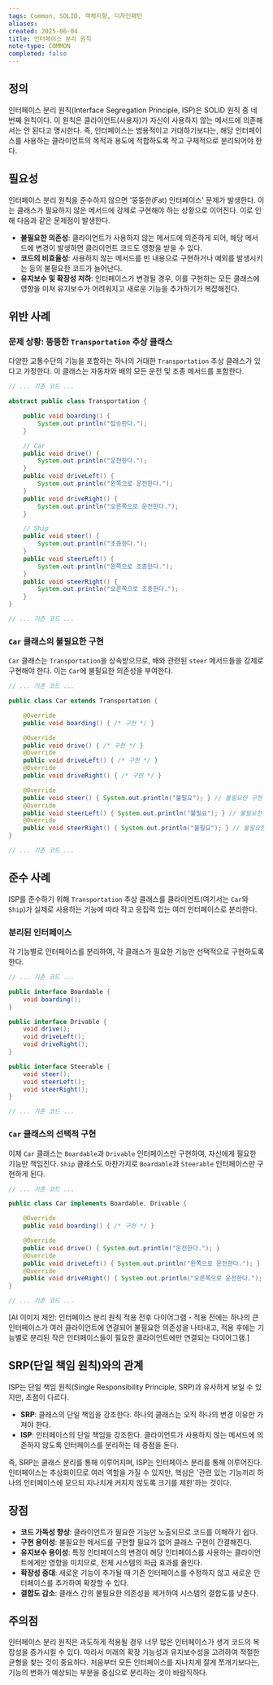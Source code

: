 ```yaml
---
tags: Common, SOLID, 객체지향, 디자인패턴
aliases:
created: 2025-06-04
title: 인터페이스 분리 원칙
note-type: COMMON
completed: false
---
```


## 정의

인터페이스 분리 원칙(Interface Segregation Principle, ISP)은 SOLID 원칙 중 네 번째 원칙이다. 이 원칙은 클라이언트(사용자)가 자신이 사용하지 않는 메서드에 의존해서는 안 된다고 명시한다. 즉, 인터페이스는 범용적이고 거대하기보다는, 해당 인터페이스를 사용하는 클라이언트의 목적과 용도에 적합하도록 작고 구체적으로 분리되어야 한다.

## 필요성

인터페이스 분리 원칙을 준수하지 않으면 '뚱뚱한(Fat) 인터페이스' 문제가 발생한다. 이는 클래스가 필요하지 않은 메서드에 강제로 구현해야 하는 상황으로 이어진다. 이로 인해 다음과 같은 문제점이 발생한다.

*   **불필요한 의존성**: 클라이언트가 사용하지 않는 메서드에 의존하게 되어, 해당 메서드에 변경이 발생하면 클라이언트 코드도 영향을 받을 수 있다.
*   **코드의 비효율성**: 사용하지 않는 메서드를 빈 내용으로 구현하거나 예외를 발생시키는 등의 불필요한 코드가 늘어난다.
*   **유지보수 및 확장성 저하**: 인터페이스가 변경될 경우, 이를 구현하는 모든 클래스에 영향을 미쳐 유지보수가 어려워지고 새로운 기능을 추가하기가 복잡해진다.

## 위반 사례

### 문제 상황: 뚱뚱한 `Transportation` 추상 클래스

다양한 교통수단의 기능을 포함하는 하나의 거대한 `Transportation` 추상 클래스가 있다고 가정한다. 이 클래스는 자동차와 배의 모든 운전 및 조종 메서드를 포함한다.

```java
// ... 기존 코드 ...

abstract public class Transportation {

    public void boarding() {
        System.out.println("탑승한다.");
    }

    // Car
    public void drive() {
        System.out.println("운전한다.");
    }
    public void driveLeft() {
        System.out.println("왼쪽으로 운전한다.");
    }
    public void driveRight() {
        System.out.println("오른쪽으로 운전한다.");
    }

    // Ship
    public void steer() {
        System.out.println("조종한다.");
    }
    public void steerLeft() {
        System.out.println("왼쪽으로 조종한다.");
    }
    public void steerRight() {
        System.out.println("오른쪽으로 조종한다.");
    }
}

// ... 기존 코드 ...
```

### `Car` 클래스의 불필요한 구현

`Car` 클래스는 `Transportation`을 상속받으므로, 배와 관련된 `steer` 메서드들을 강제로 구현해야 한다. 이는 `Car`에 불필요한 의존성을 부여한다.

```java
// ... 기존 코드 ...

public class Car extends Transportation {

    @Override
    public void boarding() { /* 구현 */ }

    @Override
    public void drive() { /* 구현 */ }
    @Override
    public void driveLeft() { /* 구현 */ }
    @Override
    public void driveRight() { /* 구현 */ }

    @Override
    public void steer() { System.out.println("불필요"); } // 불필요한 구현
    @Override
    public void steerLeft() { System.out.println("불필요"); } // 불필요한 구현
    @Override
    public void steerRight() { System.out.println("불필요"); } // 불필요한 구현
}

// ... 기존 코드 ...
```

## 준수 사례

ISP를 준수하기 위해 `Transportation` 추상 클래스를 클라이언트(여기서는 `Car`와 `Ship`)가 실제로 사용하는 기능에 따라 작고 응집력 있는 여러 인터페이스로 분리한다.

### 분리된 인터페이스

각 기능별로 인터페이스를 분리하여, 각 클래스가 필요한 기능만 선택적으로 구현하도록 한다.

```java
// ... 기존 코드 ...

public interface Boardable {
    void boarding();
}

public interface Drivable {
    void drive();
    void driveLeft();
    void driveRight();
}

public interface Steerable {
    void steer();
    void steerLeft();
    void steerRight();
}

// ... 기존 코드 ...
```

### `Car` 클래스의 선택적 구현

이제 `Car` 클래스는 `Boardable`과 `Drivable` 인터페이스만 구현하여, 자신에게 필요한 기능만 책임진다. `Ship` 클래스도 마찬가지로 `Boardable`과 `Steerable` 인터페이스만 구현하게 된다.

```java
// ... 기존 코드 ...

public class Car implements Boardable, Drivable {

    @Override
    public void boarding() { /* 구현 */ }

    @Override
    public void drive() { System.out.println("운전한다."); }
    @Override
    public void driveLeft() { System.out.println("왼쪽으로 운전한다."); }
    @Override
    public void driveRight() { System.out.println("오른쪽으로 운전한다."); }
}

// ... 기존 코드 ...
```

[AI 이미지 제안: 인터페이스 분리 원칙 적용 전후 다이어그램 - 적용 전에는 하나의 큰 인터페이스가 여러 클라이언트에 연결되어 불필요한 의존성을 나타내고, 적용 후에는 기능별로 분리된 작은 인터페이스들이 필요한 클라이언트에만 연결되는 다이어그램.]

## SRP(단일 책임 원칙)와의 관계

ISP는 단일 책임 원칙(Single Responsibility Principle, SRP)과 유사하게 보일 수 있지만, 초점이 다르다.

*   **SRP**: 클래스의 단일 책임을 강조한다. 하나의 클래스는 오직 하나의 변경 이유만 가져야 한다.
*   **ISP**: 인터페이스의 단일 책임을 강조한다. 클라이언트가 사용하지 않는 메서드에 의존하지 않도록 인터페이스를 분리하는 데 중점을 둔다.

즉, SRP는 클래스 분리를 통해 이루어지며, ISP는 인터페이스 분리를 통해 이루어진다. 인터페이스는 추상화이므로 여러 역할을 가질 수 있지만, 핵심은 '관련 있는 기능끼리 하나의 인터페이스에 모으되 지나치게 커지지 않도록 크기를 제한'하는 것이다.

## 장점

*   **코드 가독성 향상**: 클라이언트가 필요한 기능만 노출되므로 코드를 이해하기 쉽다.
*   **구현 용이성**: 불필요한 메서드를 구현할 필요가 없어 클래스 구현이 간결해진다.
*   **유지보수 용이성**: 특정 인터페이스의 변경이 해당 인터페이스를 사용하는 클라이언트에게만 영향을 미치므로, 전체 시스템의 파급 효과를 줄인다.
*   **확장성 증대**: 새로운 기능이 추가될 때 기존 인터페이스를 수정하지 않고 새로운 인터페이스를 추가하여 확장할 수 있다.
*   **결합도 감소**: 클래스 간의 불필요한 의존성을 제거하여 시스템의 결합도를 낮춘다.

## 주의점

인터페이스 분리 원칙은 과도하게 적용될 경우 너무 많은 인터페이스가 생겨 코드의 복잡성을 증가시킬 수 있다. 따라서 미래의 확장 가능성과 유지보수성을 고려하여 적절한 균형을 찾는 것이 중요하다. 처음부터 모든 인터페이스를 지나치게 잘게 쪼개기보다는, 기능의 변화가 예상되는 부분을 중심으로 분리하는 것이 바람직하다. 